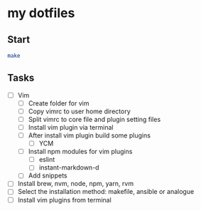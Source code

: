 my dotfiles
=

## Start
```bash
make
```

## Tasks
- [ ] Vim
  - [ ] Create folder for vim
  - [ ] Copy vimrc to user home directory
  - [ ] Split vimrc to core file and plugin setting files
  - [ ] Install vim plugin via terminal
  - [ ] After install vim plugin build some plugins
    - [ ] YCM
  - [ ] Install npm modules for vim plugins
    - [ ] eslint
    - [ ] instant-markdown-d
  - [ ] Add snippets

- [ ] Install brew, nvm, node, npm, yarn, rvm
- [ ] Select the installation method: makefile, ansible or analogue
- [ ] Install vim plugins from terminal
